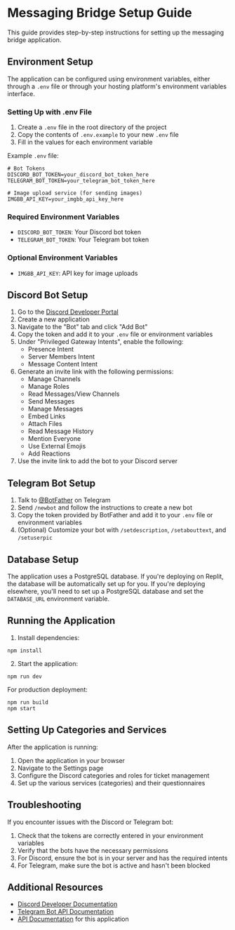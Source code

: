 # Messaging Bridge Setup Guide

This guide provides step-by-step instructions for setting up the messaging bridge application.

## Environment Setup

The application can be configured using environment variables, either through a `.env` file or through your hosting platform's environment variables interface.

### Setting Up with .env File

1. Create a `.env` file in the root directory of the project
2. Copy the contents of `.env.example` to your new `.env` file
3. Fill in the values for each environment variable

Example `.env` file:
```
# Bot Tokens
DISCORD_BOT_TOKEN=your_discord_bot_token_here
TELEGRAM_BOT_TOKEN=your_telegram_bot_token_here

# Image upload service (for sending images)
IMGBB_API_KEY=your_imgbb_api_key_here
```

### Required Environment Variables

- `DISCORD_BOT_TOKEN`: Your Discord bot token
- `TELEGRAM_BOT_TOKEN`: Your Telegram bot token

### Optional Environment Variables

- `IMGBB_API_KEY`: API key for image uploads

## Discord Bot Setup

1. Go to the [Discord Developer Portal](https://discord.com/developers/applications)
2. Create a new application
3. Navigate to the "Bot" tab and click "Add Bot"
4. Copy the token and add it to your `.env` file or environment variables
5. Under "Privileged Gateway Intents", enable the following:
   - Presence Intent
   - Server Members Intent
   - Message Content Intent
6. Generate an invite link with the following permissions:
   - Manage Channels
   - Manage Roles
   - Read Messages/View Channels
   - Send Messages
   - Manage Messages
   - Embed Links
   - Attach Files
   - Read Message History
   - Mention Everyone
   - Use External Emojis
   - Add Reactions
7. Use the invite link to add the bot to your Discord server

## Telegram Bot Setup

1. Talk to [@BotFather](https://t.me/BotFather) on Telegram
2. Send `/newbot` and follow the instructions to create a new bot
3. Copy the token provided by BotFather and add it to your `.env` file or environment variables
4. (Optional) Customize your bot with `/setdescription`, `/setabouttext`, and `/setuserpic`

## Database Setup

The application uses a PostgreSQL database. If you're deploying on Replit, the database will be automatically set up for you. If you're deploying elsewhere, you'll need to set up a PostgreSQL database and set the `DATABASE_URL` environment variable.

## Running the Application

1. Install dependencies:
```
npm install
```

2. Start the application:
```
npm run dev
```

For production deployment:
```
npm run build
npm start
```

## Setting Up Categories and Services

After the application is running:

1. Open the application in your browser
2. Navigate to the Settings page
3. Configure the Discord categories and roles for ticket management
4. Set up the various services (categories) and their questionnaires

## Troubleshooting

If you encounter issues with the Discord or Telegram bot:

1. Check that the tokens are correctly entered in your environment variables
2. Verify that the bots have the necessary permissions
3. For Discord, ensure the bot is in your server and has the required intents
4. For Telegram, make sure the bot is active and hasn't been blocked

## Additional Resources

- [Discord Developer Documentation](https://discord.com/developers/docs/intro)
- [Telegram Bot API Documentation](https://core.telegram.org/bots/api)
- [API Documentation](./API.md) for this application